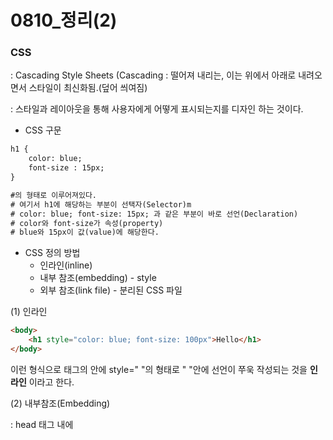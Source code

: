 # 0810_정리(2)

### CSS

: Cascading Style Sheets (Cascading : 떨어져 내리는, 이는 위에서 아래로 내려오면서 스타일이 최신화됨.(덮어 씌여짐)

: 스타일과 레이아웃을 통해 사용자에게 어떻게 표시되는지를 디자인 하는 것이다.



- CSS 구문

```html
h1 {
	color: blue;
	font-size : 15px;
}

#의 형태로 이루어져있다.
# 여기서 h1에 해당하는 부분이 선택자(Selector)m
# color: blue; font-size: 15px; 과 같은 부분이 바로 선언(Declaration)
# color와 font-size가 속성(property)
# blue와 15px이 값(value)에 해당한다.
```



- CSS 정의 방법
  - 인라인(inline)
  - 내부 참조(embedding) - style
  - 외부 참조(link file) - 분리된 CSS 파일

(1) 인라인

```html
<body>
    <h1 style="color: blue; font-size: 100px">Hello</h1>
</body>
```

이런 형식으로 태그의 안에 style=" "의 형태로 " "안에 선언이 쭈욱 작성되는 것을 **인라인** 이라고 한다.  



(2) 내부참조(Embedding)

: head 태그 내에 <style>이라는 태그를 입력하고 그 안에 지정.

```html
<head>
    <style>
        h1 {
            color: blue;
            font-size: 100px;
        }
    </style>
    
</head>
```



(3) 외부 참조(Link file)

외부 CSS 파일을 <head> 내에 <link> 태그를 이용해서 불러온다.

 	1. css 파일을 작성한다.
	2. head 태그 안에 <link> 태그를 만든다.
	3. link 태그 안에 rel="stylesheet" href="파일명"을 기입한다.

```css
#mystyle.css

h1 {
    color: blue;
    font-size: 100px;
}
```

```html
<head>
    <link rel="stylesheet" href="mystyle.css">
</head>
```



딱 봐도, 제일 많이 쓰는 스타일은 **외부참조(Link file)**이다.



### CSS Selector(선택자)

- 기초선택자, 고급선택자, 의사선택자가 있는데 앞에 2개를 주로 사용.





---

### 내부 참조(Embedding) 실습

- 내부 참조 : head에 style 태그를 입력해서 사용.

(1) head에 style 태그 작성.

(2) 이제 선택자를 입력해야 하는데, 기초 선택자 중에서 전체 선택자를 이용할 것이다. --> * (애스터리스크) 태그

```html
* {
	color: blue;
}
```



(3) 어떤 요소를 선택해서 style을 바꾸고 싶다. --> 요소 선택자 : h1, h2와 같은 태그를 입력하면 됨,

```html
h2 {
	color: red;
}
```

이 때, 태그를 여러개 선택할 수도 있다. h1, h2 { color : black; }  이런 식으로!



(4) 클래스의 사용

```html
.green {
	color: green;
}
```

일단 head의 style 태그에서 클래스를 선언할 때에는 <.class이름>의 형태로 사용한다. 

그리고 이 클래스를 선언한 다음에 적용할 태그 옆에 class="green" 이라고 입력하면 적용 완료

```html
<h1 class="green">SSAFY</h1>
```



(5) id 선택자

: 클래스와 같은 방식으로 사용

: 단, 문서에서 한 번만 사용 가능. 하나의 태그에 하나의 아이디만 사용 가능. (사실 적용은 되나 이게 룰!!!!)

: 클래스는 . 으로 시작했으나, id는 # 으로 시작함.

```html
#purple {
	color: purple;
}
```

id의 선언

```html
<ul>
    <li id="purple">대전</li>
</ul>
```



(6) 고급 선택자의,, 자식선택자와 자손선택자!!!

 자식 선택자 : 바로 밑에 있는 것에만 적용

 자손 선택자 : 밑에 모든 것들에 적용

 1. 일단 큰 개념의 태그에 클래스를 지정해줌(.box)

 2. 자식 선택자

    : head의 style 태그로 돌아가서 자식 선택자 태그를 이용해 작성(.box > p)

    : .box 클래스가 있는 태그의 바로 아래에 있는 p 태그에 적용

	3. 자손 선택자

    : head의 style 태그로 들어가서 자손 선택자 태그를 이용해 작성(.box p)

    : .box 클래스가 있는 태그의 아래 모든 p 태그에 대해 적용

```html
<style>
    .box > p {
        font-size: 30px;
    }
    
    .box p {
        color: blue;
    }
</style>

# 자식, 자손 선택자으 지정
```

```html
<div class="green box">
    box content
    <div>
      <p>지역 목록</p>
      <ul>
        <li>서울</li>
        <li id="purple">대전</li>
        <li>광주</li>
        <li>구미</li>
      </ul>
    </div>
    <p>Lorem ipsum dolor, sit amet consectetur adipisicing elit. Rem, optio.</p>
  </div>
```

를 했을 때, .

.box > p 는 Lorem ipsum dolor~~~에만 적용되고,

.box p 는 Lorem 뿐만 아니라, 지역 목록에도 적용된다.



---

### CSS 적용 우선순위(중요!!)

1. !important (CSS 선언 뒤에다가 고대로 입력하면 된다.)
2. 인라인
3. id 선택자
4. class 선택자
5. 요소 선택자
6. 소스 순서



### 또 바로 실습을 해보며 외워 보자!

중요)

1. 순서가 중요하다는 것은 class 선언 내에서의 순서가 아니라, style 지정할 때의 순서를 의미한다.

```html
<style>
    .blue {
        color: blue;
    }
    
    .green {
        color: green;
    }
</style>
```

```html
<body>
    <p class = "blue green">1</p>
    <p class = "green blue">1</p>
</body>
```

라고 입력이 되어 있는 상황에서, 두 번째 p 를 보았을 때 class 내에서 blue가 뒤에 있기 때문에 저 blue가 최종적으로 적용될 것이라고 생각할 수 있지만,

결과적으로는 둘 다 green 이 적용된다.

왜냐면 여기서 소스의 순서라는 거는 style 태그내에서 제시된 클래스의 순서를 의미한다.

.green 이 .blue 보다 늦게 선언되었기에, .green 이 더 힘이 세다!



---

### CSS 상속

: CSS는 상속을 통해 부모 요소의 속성을 모두! 자식에게 상속한다.

- 속성 중에는 상속이 되는 것과 되지 않는 것들이 있다.

- 상속 되는것의 예시

  : Text 관련 요소(font, color, text-align), opacity, visibiity 등

- 상속 X

  : Box model 관련 요소(Width, height, margin, padding, border, box-sizing, display), 

   position 관련 요소 등

```html
<style>
    p {
        color: red;
        border: 1px solid black;
    }
</style>

여기서, border: 1px solid black; 이란 테두리 두께가 1px, 실선, 검정색 이란 뜻이다.
```



----

### (상대) 크기 단위

- px (픽셀)   : 픽셀이 상대적인 이유 : 모니터의 사양에 따라 픽셀의 크기가 다르다.

- %

- em

  : 배수 단위, 요소에 지정된 사이즈에 상대적인 사이즈를 가짐 --> 자기 부모에 대한 상대적인 사이즈

- rem

  : 최상위 요소의 사이즈를 기준으로 배수 단위를 가짐 --> html의 사이즈에 대한 상대적인 사이즈

- Viewport 기준 단위

  : vw, vh, vmin, vmax

  : 주로 스마트폰이나 태블릿에서 이용.



### 또 한 번 해보자능!

